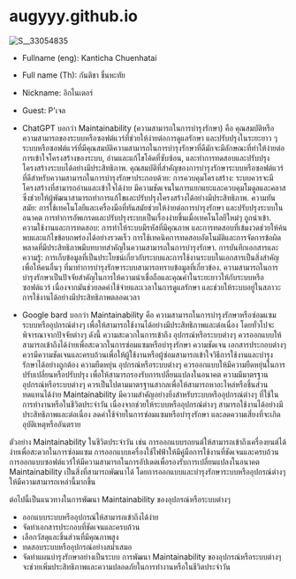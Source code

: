 # augyyy.github.io
![S__33054835](https://github.com/augyyy/augyyy.github.io/assets/147575558/34615431-4e41-47b6-aaba-bb7116d1f29f)
+ Fullname (eng): Kanticha Chuenhatai
* Full name (Th): กันติชา ชื่นหะทัย
- Nickname: อิกไนเตอร์
+ Guest: P'เจล
+ ChatGPT บอกว่า Maintainability (ความสามารถในการบำรุงรักษา) คือ คุณสมบัติหรือความสามารถของระบบหรือซอฟต์แวร์ที่ช่วยให้ง่ายต่อการดูแลรักษา และปรับปรุงในระยะยาว ๆ ระบบหรือซอฟต์แวร์ที่มีคุณสมบัติความสามารถในการบำรุงรักษาที่ดีมักจะมีลักษณะที่ทำให้ง่ายต่อการเข้าใจโครงสร้างของระบบ, อ่านและแก้ไขโค้ดที่ซับซ้อน, และทำการทดสอบและปรับปรุงโครงสร้างระบบได้อย่างมีประสิทธิภาพ.
คุณสมบัติที่สำคัญของการบำรุงรักษาระบบหรือซอฟต์แวร์ที่ดีสำหรับความสามารถในการบำรุงรักษาประกอบด้วย:
การควบคุมโครงสร้าง: ระบบควรจะมีโครงสร้างที่สามารถอ่านและเข้าใจได้ง่าย มีความชัดเจนในการแยกแยะและควบคุมโมดูลและคลาส ซึ่งช่วยให้ผู้พัฒนาสามารถทำการแก้ไขและปรับปรุงโครงสร้างได้อย่างมีประสิทธิภาพ.
ความทันสมัย: การใช้เทคโนโลยีและเครื่องมือที่ทันสมัยช่วยให้ง่ายต่อการบำรุงรักษา และปรับปรุงระบบในอนาคต การทำการอัพเกรดและปรับปรุงระบบเป็นเรื่องง่ายขึ้นเมื่อเทคโนโลยีใหม่ๆ ถูกนำเข้า.
ความใช้งานและการทดสอบ: การทำให้ระบบมีรหัสที่มีคุณภาพ และการทดสอบที่เข้มงวดช่วยให้ค้นพบและแก้ไขข้อบกพร่องได้อย่างรวดเร็ว การใช้เทคนิคการทดสอบอัตโนมัติและการจัดการข้อผิดพลาดที่มีประสิทธิภาพมีบทบาทสำคัญในความสามารถในการบำรุงรักษา.
การบันทึกเอกสารและความรู้: การเก็บข้อมูลที่เป็นประโยชน์เกี่ยวกับระบบและการใช้งานระบบในเอกสารเป็นสิ่งสำคัญ เพื่อให้คนอื่นๆ ที่มาทำการบำรุงรักษาระบบสามารถทราบข้อมูลที่เกี่ยวข้อง.
ความสามารถในการบำรุงรักษาเป็นปัจจัยสำคัญในการให้ความน่าเชื่อถือและคุณค่าในระยะยาวให้กับระบบหรือซอฟต์แวร์ เนื่องจากมันช่วยลดค่าใช้จ่ายและเวลาในการดูแลรักษา และช่วยให้ระบบอยู่ในสภาวะการใช้งานได้อย่างมีประสิทธิภาพตลอดเวลา

+ Google bard บอกว่า Maintainability คือ ความสามารถในการบำรุงรักษาหรือซ่อมแซมระบบหรืออุปกรณ์ต่างๆ เพื่อให้สามารถใช้งานได้อย่างมีประสิทธิภาพและต่อเนื่อง โดยทั่วไปจะพิจารณาจากปัจจัยต่างๆ ดังนี้
ความสะดวกในการเข้าถึง อุปกรณ์หรือระบบต่างๆ ควรออกแบบให้สามารถเข้าถึงได้ง่ายเพื่อสะดวกในการซ่อมแซมหรือบำรุงรักษา
ความชัดเจน เอกสารประกอบต่างๆ ควรมีความชัดเจนและครบถ้วนเพื่อให้ผู้ใช้งานหรือผู้ซ่อมสามารถเข้าใจวิธีการใช้งานและบำรุงรักษาได้อย่างถูกต้อง
ความยืดหยุ่น อุปกรณ์หรือระบบต่างๆ ควรออกแบบให้มีความยืดหยุ่นในการปรับเปลี่ยนหรือปรับปรุง เพื่อให้สามารถรองรับการเปลี่ยนแปลงในอนาคต
ความมีมาตรฐาน อุปกรณ์หรือระบบต่างๆ ควรเป็นไปตามมาตรฐานสากลเพื่อให้สามารถหาอะไหล่หรือชิ้นส่วนทดแทนได้ง่าย
Maintainability มีความสำคัญอย่างยิ่งสำหรับระบบหรืออุปกรณ์ต่างๆ ที่ใช้ในการทำงานหรือในชีวิตประจำวัน เนื่องจากช่วยให้ระบบหรืออุปกรณ์ต่างๆ สามารถใช้งานได้อย่างมีประสิทธิภาพและต่อเนื่อง ลดค่าใช้จ่ายในการซ่อมแซมหรือบำรุงรักษา และลดความเสี่ยงที่จะเกิดอุบัติเหตุหรืออันตราย

ตัวอย่าง Maintainability ในชีวิตประจำวัน เช่น
การออกแบบรถยนต์ให้สามารถเข้าถึงเครื่องยนต์ได้ง่ายเพื่อสะดวกในการซ่อมแซม
การออกแบบเครื่องใช้ไฟฟ้าให้มีคู่มือการใช้งานที่ชัดเจนและครบถ้วน
การออกแบบซอฟต์แวร์ให้มีความสามารถในการอัปเดตเพื่อรองรับการเปลี่ยนแปลงในอนาคต
Maintainability เป็นสิ่งที่สามารถพัฒนาได้ โดยการออกแบบและบำรุงรักษาระบบหรืออุปกรณ์ต่างๆ ให้มีความสามารถเหล่านี้มากขึ้น

ต่อไปนี้เป็นแนวทางในการพัฒนา Maintainability ของอุปกรณ์หรือระบบต่างๆ
+ ออกแบบระบบหรืออุปกรณ์ให้สามารถเข้าถึงได้ง่าย
+ จัดทำเอกสารประกอบที่ชัดเจนและครบถ้วน
+ เลือกวัสดุและชิ้นส่วนที่มีคุณภาพสูง
+ ทดสอบระบบหรืออุปกรณ์อย่างสม่ำเสมอ
+ จัดทำแผนบำรุงรักษาอย่างเป็นระบบ
การพัฒนา Maintainability ของอุปกรณ์หรือระบบต่างๆ จะช่วยเพิ่มประสิทธิภาพและความปลอดภัยในการทำงานหรือในชีวิตประจำวัน

